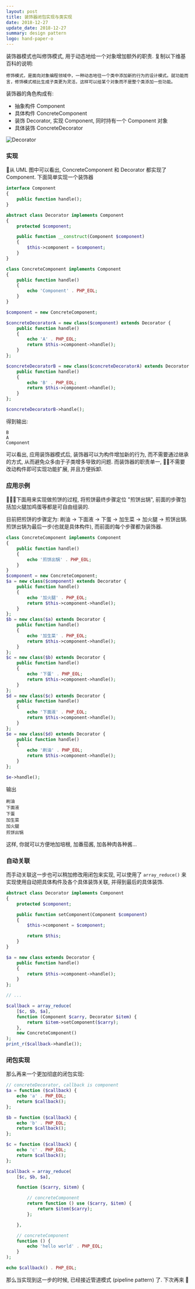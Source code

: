 ```yaml
---
layout: post
title: 装饰器闭包实现与类实现
date: 2018-12-27
update_date: 2018-12-27
summary: design pattern
logo: hand-paper-o
---
```


装饰器模式也叫修饰模式, 用于动态地给一个对象增加额外的职责. 复制以下维基百科的说明:

```
修饰模式，是面向对象编程领域中，一种动态地往一个类中添加新的行为的设计模式。就功能而言，修饰模式相比生成子类更为灵活，这样可以给某个对象而不是整个类添加一些功能。
```

装饰器的角色构成有:
- 抽象构件 Component
- 具体构件 ConcreteComponent
- 装饰 Decorator, 实现 Component, 同时持有一个 Component 对象
- 具体装饰 ConcreteDecorator

![Decorator](/assets/img/design-pattern/decorator/1.png)

### 实现

从 UML 图中可以看出, ConcreteComponent 和 Decorator 都实现了 Component. 下面简单实现一个装饰器

```php
interface Component
{
    public function handle();
}

abstract class Decorator implements Component
{
    protected $component;

    public function __construct(Component $component)
    {
        $this->component = $component;
    }
}

class ConcreteComponent implements Component
{
    public function handle()
    {
        echo 'Component' . PHP_EOL;
    }
}

$component = new ConcreteComponent;

$concreteDecoratorA = new class($component) extends Decorator {
    public function handle()
    {
        echo 'A' . PHP_EOL;
        return $this->component->handle();
    }
};

$concreteDecoratorB = new class($concreteDecoratorA) extends Decorator {
    public function handle()
    {
        echo 'B' . PHP_EOL;
        return $this->component->handle();
    }
};

$concreteDecoratorB->handle();
```

得到输出:

```
B
A
Component
```

可以看出, 应用装饰器模式后, 装饰器可以为构件增加新的行为, 而不需要通过继承的方式, 从而避免众多由于子类增多导致的问题. 而装饰器的职责单一, 不需要改动构件即可实现功能扩展, 并且方便拆卸.

### 应用示例

下面用来实现做煎饼的过程, 将煎饼最终步骤定位 "煎饼出锅", 前面的步骤包括加火腿加鸡蛋等都是可自由组装的.

目前把煎饼的步骤定为: 刷油 -> 下面液 -> 下蛋 -> 加生菜 -> 加火腿 -> 煎饼出锅. 煎饼出锅为最后一步(也就是具体构件), 而前面的每个步骤都为装饰器.

```php
class ConcreteComponent implements Component
{
    public function handle()
    {
        echo '煎饼出锅' . PHP_EOL;
    }
}
$component = new ConcreteComponent;
$a = new class($component) extends Decorator {
    public function handle()
    {
        echo '加火腿' . PHP_EOL;
        return $this->component->handle();
    }
};
$b = new class($a) extends Decorator {
    public function handle()
    {
        echo '加生菜' . PHP_EOL;
        return $this->component->handle();
    }
};
$c = new class($b) extends Decorator {
    public function handle()
    {
        echo '下蛋' . PHP_EOL;
        return $this->component->handle();
    }
};
$d = new class($c) extends Decorator {
    public function handle()
    {
        echo '下面液' . PHP_EOL;
        return $this->component->handle();
    }
};
$e = new class($d) extends Decorator {
    public function handle()
    {
        echo '刷油' . PHP_EOL;
        return $this->component->handle();
    }
};

$e->handle();
```

输出

```
刷油
下面液
下蛋
加生菜
加火腿
煎饼出锅
```

这样, 你就可以方便地加培根, 加番茄酱, 加各种肉各种酱...

### 自动关联

而手动关联这一步也可以稍加修改用闭包来实现, 可以使用了 `array_reduce()` 来实现使用自动把具体构件及各个具体装饰关联, 并得到最后的具体装饰.

```php
abstract class Decorator implements Component
{
    protected $component;

    public function setComponent(Component $component)
    {
        $this->component = $component;

        return $this;
    }
}

$a = new class extends Decorator {
    public function handle()
    {
        return $this->component->handle();
    }
};

// ... 

$callback = array_reduce(
    [$c, $b, $a],
    function (Component $carry, Decorator $item) {
        return $item->setComponent($carry);
    },
    new ConcreteComponent()
);
print_r($callback->handle());
```

### 闭包实现

那么再来一个更加彻底的闭包实现:

```php
// concreteDecorator, callback is component
$a = function ($callback) {
    echo 'a' . PHP_EOL;
    return $callback();
};

$b = function ($callback) {
    echo 'b' . PHP_EOL;
    return $callback();
};

$c = function ($callback) {
    echo 'c' . PHP_EOL;
    return $callback();
};

$callback = array_reduce(
    [$c, $b, $a],

    function ($carry, $item) {

        // concreteComponent
        return function () use ($carry, $item) {
            return $item($carry);
        };

    },

    // concreteComponent
    function () {
        echo 'hello world' . PHP_EOL;
    }
);

echo $callback() . PHP_EOL;
```

那么当实现到这一步的时候, 已经接近管道模式 (pipeline pattern) 了. 下次再来 🤪

